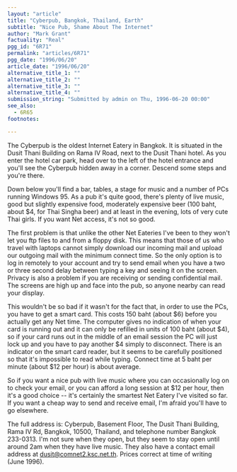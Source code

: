 ```yaml
---
layout: "article"
title: "Cyberpub, Bangkok, Thailand, Earth"
subtitle: "Nice Pub, Shame About The Internet"
author: "Mark Grant"
factuality: "Real"
pgg_id: "6R71"
permalink: "articles/6R71"
pgg_date: "1996/06/20"
article_date: "1996/06/20"
alternative_title_1: ""
alternative_title_2: ""
alternative_title_3: ""
alternative_title_4: ""
submission_string: "Submitted by admin on Thu, 1996-06-20 00:00"
see_also:
  - 6R65
footnotes: 

---
```

<div>
<p>The Cyberpub is the oldest Internet Eatery in Bangkok. It is situated in the Dusit Thani Building on Rama IV Road, next to the Dusit Thani hotel. As you enter the hotel car park, head over to the left of the hotel entrance and you'll see the Cyberpub hidden away in a corner. Descend some steps and you're there.</p>
<p>Down below you'll find a bar, tables, a stage for music and a number of PCs running Windows 95. As a pub it's quite good, there's plenty of live music, good but slightly expensive food, moderately expensive beer (100 baht, about $4, for Thai Singha beer) and at least in the evening, lots of very cute Thai girls. If you want Net access, it's not so good.</p>
<p>The first problem is that unlike the other Net Eateries I've been to they won't let you ftp files to and from a floppy disk. This means that those of us who travel with laptops cannot simply download our incoming mail and upload our outgoing mail with the minimum connect time. So the only option is to log in remotely to your account and try to send email when you have a two or three second delay between typing a key and seeing it on the screen. Privacy is also a problem if you are receiving or sending confidential mail. The screens are high up and face into the pub, so anyone nearby can read your display.</p>
<p>This wouldn't be so bad if it wasn't for the fact that, in order to use the PCs, you have to get a smart card. This costs 150 baht (about $6) before you actually get any Net time. The computer gives no indication of when your card is running out and it can only be refilled in units of 100 baht (about $4), so if your card runs out in the middle of an email session the PC will just lock up and you have to pay another $4 simply to disconnect. There is an indicator on the smart card reader, but it seems to be carefully positioned so that it's impossible to read while typing. Connect time at 5 baht per minute (about $12 per hour) is about average.</p>
<p>So if you want a nice pub with live music where you can occasionally log on to check your email, or you can afford a long session at $12 per hour, then it's a good choice -- it's certainly the smartest Net Eatery I've visited so far. If you want a cheap way to send and receive email, I'm afraid you'll have to go elsewhere.</p>
<p>The full address is: Cyberpub, Basement Floor, The Dusit Thani Building, Rama IV Rd, Bangkok, 10500, Thailand, and telephone number Bangkok 233-0313. I'm not sure when they open, but they seem to stay open until around 2am when they have live music. They also have a contact email address at <a href="https://web.archive.org/web/20130206000305/mailto:dusit@comnet2.ksc.net.th">dusit@comnet2.ksc.net.th</a>. Prices correct at time of writing (June 1996).</p>
</div>
